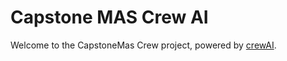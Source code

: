 # Capstone MAS Crew AI

Welcome to the CapstoneMas Crew project, powered by [crewAI](https://crewai.com).
